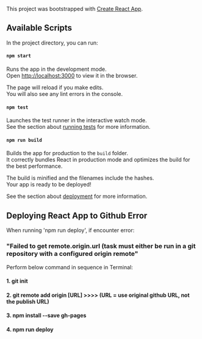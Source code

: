 This project was bootstrapped with [Create React App](https://github.com/facebook/create-react-app).

## Available Scripts

In the project directory, you can run:

#### `npm start`

Runs the app in the development mode.<br />
Open [http://localhost:3000](http://localhost:3000) to view it in the browser.

The page will reload if you make edits.<br />
You will also see any lint errors in the console.

#### `npm test`

Launches the test runner in the interactive watch mode.<br />
See the section about [running tests](https://facebook.github.io/create-react-app/docs/running-tests) for more information.

#### `npm run build`

Builds the app for production to the `build` folder.<br />
It correctly bundles React in production mode and optimizes the build for the best performance.

The build is minified and the filenames include the hashes.<br />
Your app is ready to be deployed!

See the section about [deployment](https://facebook.github.io/create-react-app/docs/deployment) for more information.



## Deploying React App to Github Error

When running 'npm run deploy', if encounter error: 
### "Failed to get remote.origin.url (task must either be run in a git repository with a configured origin remote"

Perform below command in sequence in Terminal:
  #### 1. git init
  #### 2. git remote add origin [URL] >>>> (URL = use original github URL, not the publish URL)
  #### 3. npm install --save gh-pages
  #### 4. npm run deploy
	
